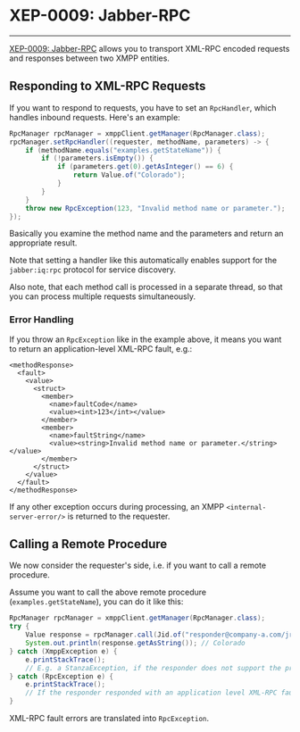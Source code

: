 # XEP-0009: Jabber-RPC
---

[XEP-0009: Jabber-RPC][Jabber-RPC] allows you to transport XML-RPC encoded requests and responses between two XMPP entities.

## Responding to XML-RPC Requests

If you want to respond to requests, you have to set an `RpcHandler`, which handles inbound requests. Here's an example:

```java
RpcManager rpcManager = xmppClient.getManager(RpcManager.class);
rpcManager.setRpcHandler((requester, methodName, parameters) -> {
    if (methodName.equals("examples.getStateName")) {
        if (!parameters.isEmpty()) {
            if (parameters.get(0).getAsInteger() == 6) {
                return Value.of("Colorado");
            }
        }
    }
    throw new RpcException(123, "Invalid method name or parameter.");
});
```

Basically you examine the method name and the parameters and return an appropriate result.

Note that setting a handler like this automatically enables support for the `jabber:iq:rpc` protocol for service discovery.

Also note, that each method call is processed in a separate thread, so that you can process multiple requests simultaneously.

### Error Handling

If you throw an `RpcException` like in the example above, it means you want to return an application-level XML-RPC fault, e.g.:

```
<methodResponse>
  <fault>
    <value>
      <struct>
        <member>
          <name>faultCode</name>
          <value><int>123</int></value>
        </member>
        <member>
          <name>faultString</name>
          <value><string>Invalid method name or parameter.</string></value>
        </member>
      </struct>
    </value>
  </fault>
</methodResponse>
```

If any other exception occurs during processing, an XMPP `<internal-server-error/>` is returned to the requester.

## Calling a Remote Procedure

We now consider the requester's side, i.e. if you want to call a remote procedure.

Assume you want to call the above remote procedure (`examples.getStateName`), you can do it like this:

```java
RpcManager rpcManager = xmppClient.getManager(RpcManager.class);
try {
    Value response = rpcManager.call(Jid.of("responder@company-a.com/jrpc-server"), "examples.getStateName", Value.of(6)).getResult();
    System.out.println(response.getAsString()); // Colorado
} catch (XmppException e) {
    e.printStackTrace();
    // E.g. a StanzaException, if the responder does not support the protocol or an internal-server-error has occurred.
} catch (RpcException e) {
    e.printStackTrace();
    // If the responder responded with an application level XML-RPC fault.
}
```

XML-RPC fault errors are translated into `RpcException`.

[Jabber-RPC]: http://xmpp.org/extensions/xep-0079.html "XEP-0009: Jabber-RPC"
